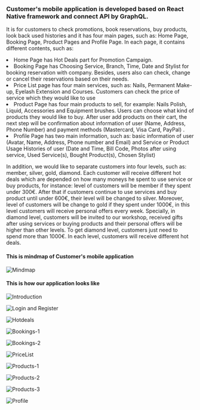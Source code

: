 <h3>Customer's mobile application is developed based on React Native framework and connect API by GraphQL.</h3>

It is for customers to check promotions, book reservations, buy products, look back used histories and it has four main pages, such as: Home Page, Booking Page, Product Pages and Profile Page. In each page, it contains different contents, such as:

  <li> Home Page has Hot Deals part for Promotion Campaign.</li>
  <li> Booking Page has Choosing Service, Branch, Time, Date and Stylist for booking reservation with company. Besides, users  also can check, change or cancel their reservations based on their needs.</li>
  <li> Price List page has four main services, such as: Nails, Permanent Make-up, Eyelash Extension and Courses. Customers can check the price of service which they would like to use </li>
  <li> Product Page has four main products to sell, for example: Nails Polish, Liquid, Accessories and Equipment brushes. Users can choose what kind of products they would like to buy. After user add products on their cart, the next step will be confirmation about information of user (Name, Address, Phone Number) and payment methods (Mastercard, Visa Card, PayPal) .
  <li> Profile Page has two main information, such as: basic information of user (Avatar, Name, Address, Phone number and Email) and Service or Product Usage Histories of user (Date and Time, Bill Code, Photos after using service, Used Service(s), Bought Product(s), Chosen Stylist) </li>

In addition, we would like to separate customers into four levels, such as: member, silver, gold, diamond. Each customer will receive different hot deals which are depended on how many moneys he spent to use service or buy products, for instance: level of customers will be member if they spent under 300€. After that if customers continue to use services and buy product until under 600€, their level will be changed to silver. Moreover, level of customers will be change to gold if they spent under 1000€, in this level customers will receive personal offers every week. Specially, in diamond level, customers will be invited to our workshop, received gifts after using services or buying products and their personal offers will be higher than other levels. To get diamond level, customers just need to spend more than 1000€. In each level, customers will receive different hot deals.

<h4>This is mindmap of Customer's mobile application</h4>

![Mindmap](https://photos.app.goo.gl/yHgGkkxogSrh9Yqh9)

<h4>This is how our application looks like</h4>

![Introduction](https://lh3.googleusercontent.com/6nDSnsh93nMPvb7D4cVtDM6O83H0or2Bj0ELfjTRS6IISpyKUvw97_0lytSFuFpG-x1smzOneCAAydJSkHnpHC3deIkqqqMvZXXggn7wxONdMNSyxXr9U30d7rYbfeYDR0-koXGCfwibJ9zMPvceUBY6OJgBv5XvIaZ8uBTG89mL3Kw6X9ezUsessG3gMGZs44fSE6OolXkKDFysjzYmSs4oLFEVFeghbWji1oX1TmOtKWRah3EUnLcze6hzFS-59inpO924dmT47bTCSbf-kEameyWqmRMWJeK8pvmoI-c65j9lsah_AyK5menfG0OgU1PY9WdOhRQiRlSijC45f7XSXt0ZiO22vNlmlyiJSfFahV__WoYCrsC15VMyj8Q2JvsqvGp-JGNaXmeJ47DMz1OZJHX_8cBlOBikRS9aIGF8ezokksmZBIRLvIiLXslYaZedyz4-79RNCIztn7coiKpTEPWXtZ0xwDxOVeASFBT7JahtPXLdcqQxcsDOIX-6RIuPKlrKVE-NwFERApIxwyh0_zZvFQHG-4hJd5JORje2Mxej8BK4BJk7vXjlIJjoq8ugxMD9ozsbZ4jYwK0bGM45hMUVWtBhA195pp1L4XF4ABVkguoLWlz-JdP-bd7eH1NszwLOdq4kASGwTpqFWseWGM0aBpRQtGfnUXK936rLwWx42ibK115uu_el2A=w880-h896-no)


![Login and Register](https://lh3.googleusercontent.com/efV1ZqD6NGCT6Wz3XlyWT6NjGRIONTZmWoQUTeKRJNsSbo-WMalvWjwkAoOgFLCJc6j9dXDizQyU5lgOyTaINpLqxW8396MPR2TavwUK0BJUqJFX7eGKOBuo0F0riD4k2MrFCe4J66hVUkh5nLFCYAS0rZNKgWWjhLIyKdUv3DGGBKPsGhuAHaYR1Gzy4QIKvGxZEzm8fjXMCq6LySgPPO3APnhaMqmEQ0FdKPzRtD19zhClYnOhbZGj2MCek_OmU9u0luEvh-R76WEYXDrVedJFRLWvwdeRpQNEeLEsCJ1J-fYA_5TvU32upX2p7dvUeoIoA8eaW2i1FPKvFFrGKdeQtgJUfHcm5UaQLNTTrc9NpHJ5fUBywXzDaSfn--w87UpYDoHRljPyt027lEs2o3V-0WW1BSG9730av0zIRtU15XAf9G3pqD2_1RjGZkQZD8YP8Per8KAcSdK-poM724JZj80_39Ki3uxHeIn4SeIaRLGhmR4V7HK0uOaC55RL6YPnLlLl_YJfvhwhlX1gLt3DwPhI9Ut1BrobfqulQg20F6pXsVMcmp5GOiJPwlbC3_n8Bpv8cqp5fa6LIM5akNkh2ODfvMvnJ4PcMQGL9Zbb37k7t6TrNjxrvOOn30eLM0KRGz3lUERH8cDyIR0IhuoaHWL3XZkaiQBAWVWuswKQdzkk-FoyyuIigAn1sQ=w1020-h896-no)


![Hotdeals](https://lh3.googleusercontent.com/E86fNthnJdw1wc1abusfKan-9QQkDkUp4qlFU9gMGG0AQiG1H9iP4chy_VXyPglKGLp3Rk-cREX5oe1saSYh2zmNQYZpS_6jN_Od57Jp3DaH4Mtf_vWzkiILmDTTES6hsEQrqOpE34yaOP2ogAU75WUZBJY1XQZOZ2bA3EUvvzmEE9DOoCEVS9Tt28GLXTH-nDw3bA9y79lsI2z1WLReHicli3oxKd8cWqFn3twjNNNIa1IrvwAUXnMeotZQ3k0YiLRfrCHluL8MldEzlcEeqw3sYlGvmC09A_CuVYXzVRh5tkMFu2BmP8NCQecpfpKbbYhknAavyf8NKwksji6HPFIZ9rKLhLz8A-b9Z1-TI1D782tBxS3z7QMDbr_U5wvxhjYpmvpo7-98qAIeviRWdqwJHncxEoz5-Z6mrBkw0-UdleSxkti6A94KRsG36LipfsABCEtblygXUeuBezpd_kgKPjdtS04DLnAJ0UcoPMy4OZ23RpaaCsz6E7EjdEN1YaElPaHOSdVy6G55Jtej44Ok0xAcIELpWm1s2Nx89kifqWNHJqXvtsX7iIMjsMMgvLoJOAAHJMJmCYNGXTD2GzV7qRXAUcGUAySxzgEeCxZ33pkzb92xtI7tg-Rn1ZQTQxh2XvP8pE5FY-qxvpqPEShN24Qz82IgSbXmsVPxZDF3hv5J_yzphgpaHo0N4A=w1159-h896-no)


![Bookings-1](https://lh3.googleusercontent.com/KB6znnlK8kJHFwTw2vwV6OWEUxD76tFo5D-i27iO9dPrNEoJ0FdopaZZZO0fSDI7mdW8LH71av6DAXfgoR03K9E_IQS704IR3HrTPQS0yNUVBwOL32Dq2lsYTuQW2rd_HTb8rYougEBnF1-L_qPFv4HghuE7-X2gnHgzSBApzJKBAcCvOOkjy0q14l9Nm5yM8VoG9qeBGMGiVI7qiIOZRy1LCcrm5cZ5DV-aZo4zPkQRy-p8DL_BWr2cyjWvbqIWvEwi3HkPdy56b9k24j6ED-O7Tww8MvrTBJL0mtSv4kHO1JgKFjdlqRmGIV5aXriD4bBCqCiJ652Izo16eyM9w7CoGas3d-Xkcv87Db9lOYIAcFXIz8UTAs_-xagaD_y8nl4g-zAraC6mA3j4Xs6MAZXBzS2tUE9cAW5uJhsNVeGserYrZC4CJJiC1-w2YKIOUcaRm-hN9b6GMiV6Rb9xZ5adiwEkVIfeI_xhICPGAbLtxtgDGKNEN8Qou6j39auqc5Ey4StEW4QKSHO6-1z8Fck3Xn-lI91YWEsHFU2h3N1LgQQwgq3aFHXSv4-kvIbAve-blUN8k3N-YHO-fr2fYjE-Q6k0ZPkeFZcFthoy2jaOOY8W396o20WkFMWxph1HP_p9petQL4jHhb-mUf3R4MAxaVTCfBUnLPgLqvSijTSQNFaBsQX88BBCBPwR7Q=w1159-h896-no)

![Bookings-2](https://lh3.googleusercontent.com/RhHUEYAp8HjhVslF6FOKcS89VDjgxAySnIvMbp6mObZU1123JCUCjbNUNVgMkRVDty0OOWWMi2FXeaL_9qoDRb7a_pQxF2l9hUaoGPwvszabP-5IyOUZP-VRAt8yE1wCrn2n9yIl_jpZCZtg4Dl4vIbRxWzvsrcwbSAPiUmp7qny6A82qOX7HufzVko6M2qQBv9fBne6c9bSQx0uuyHTkSPSJjKtJfXV7kTQmiHWgRAU87yKlQrBmEc43KEhnZwHYBYYLdkgNQUh1lPZuYqB4YPozXywVejFsnLVPH1RugEqeBrce5I1NwigT0lT2tJ3xJj3WVj25CVNxrMXlU2rglMp5Fhy_gwx73EuRGr0SyavT_zbnj_mB6sGewyTm8HsgZdyr8mxuFSGXviqQ9tOCcZtsUeuvDaiO_5kP9AqDnUnG1dMGO4wjVLH6cDQa92sloOzGdw67xBka_p1z6Ly4HvHaggcrt4ZAo4Z5HERPAcauGSHQamzaNFAZd7-YgPLDRwX1XfmWdIZ6XmfT4cq6meJVhDTGugzQfzfl9kEhfUpMNH1BjnZi2exXurSRyDuMVVQq0NZ8JKWd1pjem4uco3NnKbkkrN9chisJU0mAm3L2eET3hoLyA63MXnIH0JXSvG8BAShZvFEKgVl-3otuTWHr-wBsNxwbxu8TWXNOMEaZdJwPjSWTgyaE1P-rA=w1569-h896-no)

![PriceList](https://lh3.googleusercontent.com/3wpEtimhjAof_xwcW-zExzc4PtFcem_ekFp4zvHz2aGKqWGHzeLRIg-sD112dTTcMp2Z4vvf5shcbgKRKkB5P1VQ9gr1Zco3Ia0QH1ctamwJF1gG9tl4TSzA_LytAAgZtuYlEWlNg-5yVl2vxZ8HLgt-mzzVOU--2if19v-Rm-vE8XjOZYvcy7GG4JCahAXU0hnJhk-XVmQoEnV8PAKnrd6p7bbMuN43sU0XvnWALUQD-JlGyehCPQMdwK8YAkQl_kVLO_rq4ZiM5S9zme5A-24fg0VrX1oXZ4uyzvo1UAE2rMXKsfMXG0gv16K0pXSqeW-z1p-vs376vmYuuWpkSmVsOnmNrLxzl2f2Gkpc0Fz9VnqzTRNXwyHZYHE9BZnCuqm2OvBc_F8hygqZHP2wsH1f8yH0cedvf36qp4lxqsC5tLGap2up99W37FzvNfBKOcPNfAh_qDoHq-t96QRJbiu1cHRa7FO4f5f2Mbys16KJvcJwnp76f7k20Vp3ZwOBYo85v5076dQbWTgupYc7HqPzhJvW6MQBgABpz_aEU4dRe4giYkZSSiWApcJAzUSXJzD_KixlIShDfF6LO4AZ_8cV5KK5umtlqNV7coHdva7bQvMZtghfI7y_ZjoGzgzsc_IQfUgPcyBGl3-mmQR7J4v4Avuho23X1VJn5ZO7wH7hvbCBxzVOnyIXrkxOqQ=w1223-h896-no)


![Products-1](https://lh3.googleusercontent.com/vc1ktmn-cC1g2SuK52JmjqWYKWB_5H_PrklbEfufQzib0NT2HRtiRCqy1NcVTblBdS6RKcFny4Zc9xzvJ8E3LpzsgF7Yhc4jeSw3o_rcE5QsvYl-GKU4vkNfJRtyrHTVflwqruyBh80MgZlfoBMqh5Abgof_TVy5WyE6iAR8eMEiRCN2q_28yzq4RTZ_ROjlJou1FC4cifZdlFSTGX3DoEEBAvUV2GeoD3XxOWE9DTUtdlbdITD5yQlhjqyj9LpvMtUMSGPA9-kK-TsudDguMaPoJIM3I9zW9-qRWaqwHwV-Obd5xK5D84rMTQsIBGG-iKO1JU7X3NrvOX8IpO89M3_VeNDFq3mpfxv1-QrglnWFcNtw1azN8_lh9yMWJAW94rbkddKkge7Usw_6wPTLinDdtVbvizOx8jHPECJtT4hNoZd4KsVU8o9STftlPoKo6AAuf-Htz6OW1DMsll0n-HyRZdPLqJcATPswlWk_LC_zwEiBW18FcAEgIC3wvWg1mdRrrwGiIhTj0l68IW-sfazSahh27CrWBA_XFxulk6R6B818HLXKXlYh1pwpKQH70vbocoDpfcV2A6FATCoNasp8eY8ZrT0ek3y7KzDVuQ3sZ4H6QWV5dN3DJFPh4B4HkK_vnViQvi2IB3QlXLGx4J_7Niyq0qhlVtOy6RvRhqwSdE0286CLJ5ypM1dOPA=w1159-h896-no)


![Products-2](https://lh3.googleusercontent.com/99HhuY6rz8H1oxEbA-2h332ibN84V_nmqucPazwnt8C4qQeFQlIKufoKq1FtCtvAHkSoVqyvml0a_YHvsXj1BIFckI2lcwXNxFUK1mbpUjrq9t8jfvl-qcMu5Hbir5suhCASb8F9X1DJezR-rYwBVcGvE6BhZNlRLM6pOIdpWBfusaSBm8H_mt-GlYFVTLJkiqTrYfYpXW-5VoTjxcuupDCYJm1lxGKzakIXnUob4-yQmtAkylGbXSQonN-iRkBI0jUmnWXrEEruc082lCozBL0K_Oet4J_o_bKoMFVVxBAWrfAKZcljnPAXwTSQdo9ta99HwzGa-_cKJjYaJr0pxGcfn_o4INaiwDCQmBUslXldHPWnw-ebVQUrUu52KgojtgqJt4qxuCxH4D9jAq0qIqceeUZkoSxsvkouTFkIPaeEQpTwgFuBMyugTL8grhMvLSDY9r7QCfO4JN-VWfl01DdtspxlZpfXIACRBSbUGpWSd6c-luPXP2Y29VAxJTVskQwLsWZPCiOMCMKTQBfORXk58rOV5QAQrjRhuC1mTvc9O9hJAlZchZEmsOcK2PXIq0SdKr1n63rG5wZTizbtSYbkm4-WBT9EhA7sBCoIKPgFu3WQD0X41yHpzpFHihOseRvdLaRuaHoOIUmohczixozDafr_hx9Dl6vcDqHXXZFwAc_bR1bA9Ep2MrMxXQ=w1159-h896-no)

![Products-3](https://lh3.googleusercontent.com/LnLTs5MYaww7ujnJGG5sFgnis6HW6AvgQI_yZwHt5XhHRKLwNqkKBhZOoWf6-5-JSOK-9OpZ2P0geimIaqu-lfe6p8Pc5PO7IyeB4DX_H19IhDMGLWcT0nSdhOLw59VJh9gMv0npifydjCi3D5bhFKO1c1E1ZVNmlraxaHYrKYvJFWtvPYCfNrE9ruZvfV4XhcPPUfE78p2pAXKpCvD63Nys-XBrlJgTb9B2b-zz4g6fdyfF1ZRxtcG2sh_R4myazv-B-2UoHxFgSNs3z1oegAXjLvR0h2SPNOi7xsoqszqpzUMgLO9pdInl8ikZ6Ga5wCdM3DtSHPAf6HiQTqZEbfbC5Jg1cP_QdO8ZNjFDOZjYEQTxyb6BolpNGGR0phJKgVfagubOARuqbrNDT-FI8xBHveydy4mQ0Q2j4Vj4GwmK-QEygtaETJH9_s7WgdgCQxLLBcjZynANFh3StxOfuAK76sO15gGZqdERW6v_8Esf4WjO8oTsk3rgUGMo_kpvMX48IUKJ-irDwq38Kz-LeOYe8pvJSWn7IYGiBc5TZkSEwxk6QwdedTKdkf92LAvC3acxqU48qhhPETfPz3EUQyqd32KtXLLhD8ndR9smPz6BWoUUfbAb4fRBZv7T0ryjRW14NN-elKuLmlcOpbpAHvGqsiCLLzqhqxQAYM5Jt8eMBmkn5SuzE0TKlyApXA=w1159-h896-no)


![Profile](https://lh3.googleusercontent.com/Ujyxo7fPtT0iQSp9AN7kS2mVkqCRgDlBGMadGaNiVQzEbkQcJ1DeVdTq5dEH7a13rQNI1YducGq0lwriaiYH4cXWq4oaHWhrZx_vrPcbw8uMkCJVXZOVbPmnHn0wo85oNkw6vRxRMfP4_uQCjQI2xVn3DLNgHoWgNafxOCrYHE43Qonp5LnV3JjgALr3LAehW9w2JkuPFEhk0vnUMYAwhCw7UVztxGOhA3zTHI_Heao_MCVoe_Lmg9YWxSjipe9C1OqiMqJcHN81eHkXi-HNWYxQJpsoHl02C-wvGdxm0ohIzuRHdViZKTTCFh5abNW-J83Eqnnz1p4DIAQeudhq-JkjPzQaE7NqagL6wtEQsV4Z_YobzEli1b0OHrbaIa8gCz-FeZ-S7vk7ijYmJbMcF9x6tW4h7XEOV877H86ZGGrmNGFEHmggUqscbHer_CgbVO1DYaPXe6Vjulgj7VqKiKTE5BVYkVJXI0Y3MGctx1Gu5pNcAK1NyS3nuWaz5tUjyIJh-J_6OSdC6qYdTDRqd35nGT-831X9VIKRFWII2WOt8__5KjLintR-GDPJkdXE6KBDxRYZxdq2MhbtWFCW7qVnjaBPl2zjWn7Gu9MOjJvoUt7kCDzzEotDA9G2hcT519sBzFhldSjnoAkGxbqbDuTaWXAnv0hxYIGVFlUY4UKIud2BGRyrzir_3FvHtw=w921-h896-no)


